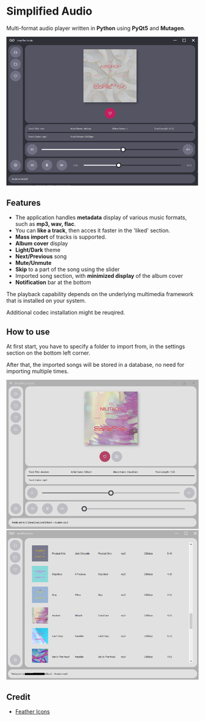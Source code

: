 # Simplified Audio

Multi-format audio player written in **Python** using **PyQt5** and **Mutagen**.

![Screenshot 2](./resources/screenshots/screenshot_2.png)

## Features
 - The application handles **metadata** display of various music formats, such as **mp3, wav, flac**.
 - You can **like a track**, then acces it faster in the 'liked' section.
 - **Mass import** of tracks is supported.
 - **Album cover** display
 - **Light/Dark** theme
 - **Next/Previous** song
 - **Mute/Unmute**
 - **Skip** to a part of the song using the slider
 - Imported song section, with **minimized display** of the album cover
 - **Notification** bar at the bottom
	
The playback capability depends on the underlying multimedia framework that is installed on your system. 

Additional codec installation might be reuqired.

## How to use
At first start, you have to specify a folder to import from, in the settings section on the bottom left corner.

After that, the imported songs will be stored in a database, no need
for importing multiple times.

![Screenshot 1](./resources/screenshots/screenshot_1.png)
![Screenshot 1](./resources/screenshots/screenshot_3.png)

## Credit

- [Feather Icons](https://feathericons.com/)

 	
